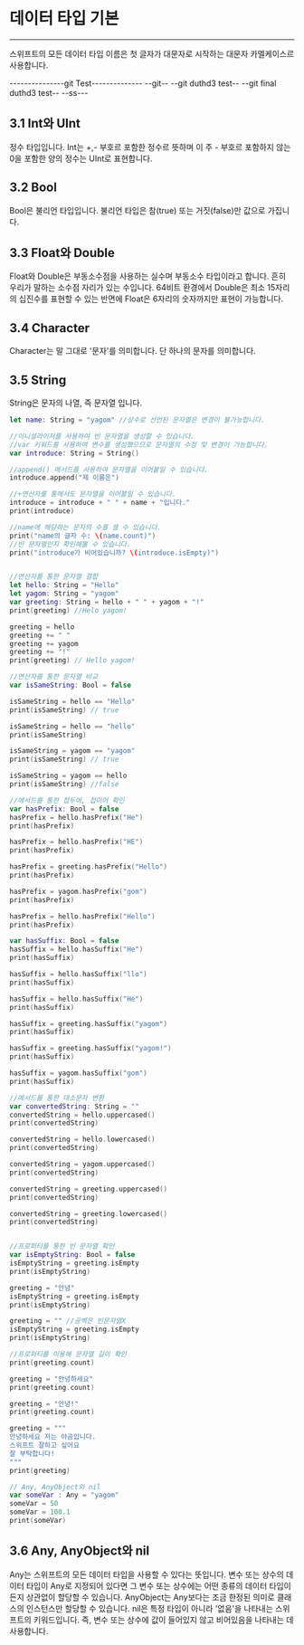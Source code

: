 # 데이터 타입 기본
<hr>

스위프트의 모든 데이터 타입 이름은 첫 글자가 대문자로 시작하는 대문자 카멜케이스르 사용합니다.

---------------git Test--------------
--git--
--git duthd3 test--
--git final duthd3 test--
--ss---
## 3.1 Int와 UInt
정수 타입입니다. Int는 +,- 부호르 포함한 정수르 뜻하며 이 주 - 부호르 포함하지 않는 0을 포함한 양의 정수는 UInt로 표현합니다.

## 3.2 Bool
Bool은 불리언 타입입니다. 불리언 타입은 참(true) 또는 거짓(false)만 값으로 가집니다. 
## 3.3 Float와 Double
Float와 Double은 부동소수점을 사용하는 실수며 부동소수 타입이라고 합니다. 흔히 우리가 말하는 소수점 자리가 있는 수입니다. 64비트 환경에서 Double은 최소 15자리의 십진수를 표현할 수 있는 반면에 Float은 6자리의 숫자까지만 표현이 가능합니다.
## 3.4 Character
Character는 말 그대로 '문자'를 의미합니다. 단 하나의 문자를 의미합니다.
## 3.5 String

String은 문자의 나열, 즉 문자열 입니다. 
```swift
let name: String = "yagom" //상수로 선언된 문자열은 변경이 불가능합니다.

//이니셜라이저를 사용하여 빈 문자열을 생성할 수 있습니다.
//var 키워드를 사용하여 변수를 생성했으므로 문자열의 수정 및 변경이 가능합니다.
var introduce: String = String()

//append() 메서드를 사용하여 문자열을 이어붙일 수 있습니다.
introduce.append("제 이름은")

//+연산자를 통해서도 문자열을 이어붙일 수 있습니다.
introduce = introduce + " " + name + "입니다."
print(introduce)

//name에 해당하는 문자의 수를 셀 수 있습니다.
print("name의 글자 수: \(name.count)")
//빈 문자열인지 확인해볼 수 있습니다.
print("introduce가 비어있습니까? \(introduce.isEmpty)")


//연산자를 통한 문자열 결합
let hello: String = "Hello"
let yagom: String = "yagom"
var greeting: String = hello + " " + yagom + "!"
print(greeting) //Helo yagom!

greeting = hello
greeting += " "
greeting += yagom
greeting += "!"
print(greeting) // Hello yagom!

//연산자를 통한 문자열 비교
var isSameString: Bool = false

isSameString = hello == "Hello"
print(isSameString) // true

isSameString = hello == "hello"
print(isSameString)

isSameString = yagom == "yagom"
print(isSameString) // true

isSameString = yagom == hello
print(isSameString) //false

//메서드를 통한 접두어, 접미어 확인
var hasPrefix: Bool = false
hasPrefix = hello.hasPrefix("He")
print(hasPrefix)

hasPrefix = hello.hasPrefix("HE")
print(hasPrefix)

hasPrefix = greeting.hasPrefix("Hello")
print(hasPrefix)

hasPrefix = yagom.hasPrefix("gom")
print(hasPrefix)

hasPrefix = hello.hasPrefix("Hello")
print(hasPrefix)

var hasSuffix: Bool = false
hasSuffix = hello.hasSuffix("He")
print(hasSuffix)

hasSuffix = hello.hasSuffix("llo")
print(hasSuffix)

hasSuffix = hello.hasSuffix("He")
print(hasSuffix)

hasSuffix = greeting.hasSuffix("yagom")
print(hasSuffix)

hasSuffix = greeting.hasSuffix("yagom!")
print(hasSuffix)

hasSuffix = yagom.hasSuffix("gom")
print(hasSuffix)

//메서드를 통한 대소문자 변환
var convertedString: String = ""
convertedString = hello.uppercased()
print(convertedString)

convertedString = hello.lowercased()
print(convertedString)

convertedString = yagom.uppercased()
print(convertedString)

convertedString = greeting.uppercased()
print(convertedString)

convertedString = greeting.lowercased()
print(convertedString)


//프로퍼티를 통한 빈 문자열 확인
var isEmptyString: Bool = false
isEmptyString = greeting.isEmpty
print(isEmptyString)

greeting = "안녕"
isEmptyString = greeting.isEmpty
print(isEmptyString)

greeting = "" //공백은 빈문자열X
isEmptyString = greeting.isEmpty
print(isEmptyString)

//프로퍼티를 이용해 문자열 길이 확인
print(greeting.count)

greeting = "안녕하세요"
print(greeting.count)

greeting = "안녕!"
print(greeting.count)

greeting = """
안녕하세요 저는 야곰입니다.
스위프트 잘하고 싶어요
잘 부탁합니다!
"""
print(greeting)

// Any, AnyObject와 nil
var someVar : Any = "yagom"
someVar = 50
someVar = 100.1
print(someVar)

```

## 3.6 Any, AnyObject와 nil
Any는 스위프트의 모든 데이터 타입을 사용할 수 있다는 뜻입니다. 변수 또는 상수의 데이터 타입이 Any로 지정되어 있다면 그 변수 또는 상수에는 어떤 종류의 데이터 타입이든지 상관없이 할당할 수 있습니다.
AnyObject는 Any보다는 조금 한정된 의미로 클래스의 인스턴스만 할당할 수 있습니다. 
nil은 특정 타입이 아니라 '없음'을 나타내는 스위프트의 키워드입니다. 즉, 변수 또는 상수에 값이 들어있지 않고 비어있음을 나타내는 데 사용합니다.
